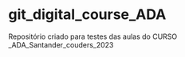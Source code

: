 # git_digital_course_ADA
Repositório criado para testes das aulas do CURSO _ADA_Santander_couders_2023
